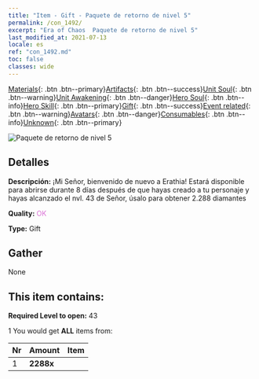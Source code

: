 ```yaml
---
title: "Item - Gift - Paquete de retorno de nivel 5"
permalink: /con_1492/
excerpt: "Era of Chaos  Paquete de retorno de nivel 5"
last_modified_at: 2021-07-13
locale: es
ref: "con_1492.md"
toc: false
classes: wide
---
```

 [Materials](/ItemsES/){: .btn .btn--primary}[Artifacts](/ItemsES/Artifacts/){: .btn .btn--success}[Unit Soul](/ItemsES/UnitSoul/){: .btn .btn--warning}[Unit Awakening](/ItemsES/UnitAwakening/){: .btn .btn--danger}[Hero Soul](/ItemsES/HeroSoul/){: .btn .btn--info}[Hero Skill](/ItemsES/HeroSkill/){: .btn .btn--primary}[Gift](/ItemsES/Gift/){: .btn .btn--success}[Event related](/ItemsES/Events/){: .btn .btn--warning}[Avatars](/ItemsES/Avatars/){: .btn .btn--danger}[Consumables](/ItemsES/Consumables/){: .btn .btn--info}[Unknown](/ItemsES/Unknown/){: .btn .btn--primary}

 ![Paquete de retorno de nivel 5](/images/t/i_907102.png)

## Detalles
 **Descripción:** ¡Mi Señor, bienvenido de nuevo a Erathia! Estará disponible para abrirse durante 8 días después de que hayas creado a tu personaje y hayas alcanzado el nvl. 43 de Señor, úsalo para obtener 2.288 diamantes

 **Quality:** <span style="color: #DA70D6">OK</span>

 **Type:** Gift

## Gather

  None

## This item contains:

 **Required Level to open:** 43

 1 You would get **ALL** items  from:

  | Nr | Amount |     Item    |
  |:---|:-------|:------------|
  | 1 |  **2288x** | <i class="fas fa-gem"/> |  | 
